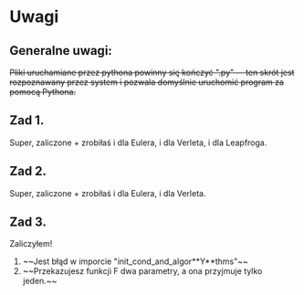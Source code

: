 # Uwagi

## Generalne uwagi:
~~Pliki uruchamiane przez pythona powinny się kończyć ".py" -- ten skrót jest rozpoznawany przez system i pozwala domyślnie uruchomić program za pomocą Pythona.~~

## Zad 1.
Super, zaliczone + zrobiłaś i dla Eulera, i dla Verleta, i dla Leapfroga.

## Zad 2.
Super, zaliczone + zrobiłaś i dla Eulera, i dla Verleta.

## Zad 3.
Zaliczyłem!
<ol>
    <li> ~~Jest błąd w imporcie "init_cond_and_algor**Y**thms"~~</li>
    <li> ~~Przekazujesz funkcji F dwa parametry, a ona przyjmuje tylko jeden.~~</li>
</ol>
